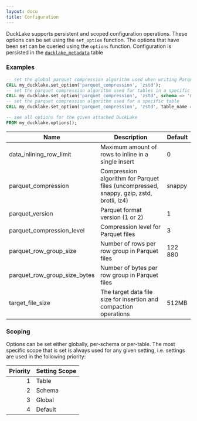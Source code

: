 ```yaml
---
layout: docu
title: Configuration
---
```


DuckLake supports persistent and scoped configuration operations.
These options can be set using the `set_option` function.
The options that have been set can be queried using the `options` function.
Configuration is persisted in the [`ducklake_metadata`](../../specification/tables/ducklake_metadata) table

### Examples
```sql
-- set the global parquet compression algorithm used when writing Parquet files
CALL my_ducklake.set_option('parquet_compression', 'zstd');
-- set the parquet compression algorithm used for tables in a specific schema
CALL my_ducklake.set_option('parquet_compression', 'zstd', schema => 'my_schema');
-- set the parquet compression algorithm used for a specific table
CALL my_ducklake.set_option('parquet_compression', 'zstd', table_name => 'my_table');

-- see all options for the given attached DuckLake
FROM my_ducklake.options();

```

|             Name             |                                       Description                                       | Default |
|------------------------------|-----------------------------------------------------------------------------------------|---------|
| data_inlining_row_limit      | Maximum amount of rows to inline in a single insert                                     | 0       |
| parquet_compression          | Compression algorithm for Parquet files (uncompressed, snappy, gzip, zstd, brotli, lz4) | snappy  |
| parquet_version              | Parquet format version (1 or 2)                                                         | 1       |
| parquet_compression_level    | Compression level for Parquet files                                                     | 3       |
| parquet_row_group_size       | Number of rows per row group in Parquet files                                           | 122 880 |
| parquet_row_group_size_bytes | Number of bytes per row group in Parquet files                                          |         |
| target_file_size             | The target data file size for insertion and compaction operations                       | 512MB   |

### Scoping
Options can be set either globally, per-schema or per-table.
The most specific scope that is set is always used for any given setting, i.e. settings are used in the following priority:

| Priority | Setting Scope |
|---------:|---------------|
| 1        | Table         |
| 2        | Schema        |
| 3        | Global        |
| 4        | Default       |
